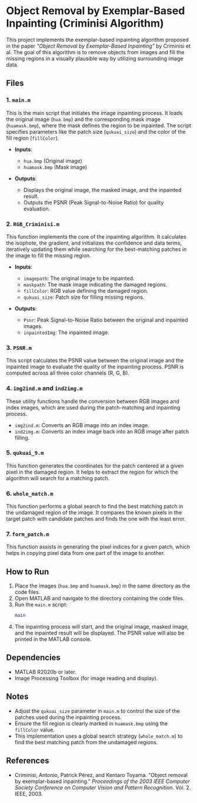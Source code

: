 # Object Removal by Exemplar-Based Inpainting (Criminisi Algorithm)

This project implements the exemplar-based inpainting algorithm proposed in the paper *"Object Removal by Exemplar-Based Inpainting"* by Criminisi et al. The goal of this algorithm is to remove objects from images and fill the missing regions in a visually plausible way by utilizing surrounding image data.

## Files

### 1. `main.m`
This is the main script that initiates the image inpainting process. It loads the original image (`hua.bmp`) and the corresponding mask image (`huamask.bmp`), where the mask defines the region to be inpainted. The script specifies parameters like the patch size (`qukuai_size`) and the color of the fill region (`fillColor`).

- **Inputs**: 
  - `hua.bmp` (Original image)
  - `huamask.bmp` (Mask image)
  
- **Outputs**:
  - Displays the original image, the masked image, and the inpainted result.
  - Outputs the PSNR (Peak Signal-to-Noise Ratio) for quality evaluation.

### 2. `RGB_Criminisi.m`
This function implements the core of the inpainting algorithm. It calculates the isophote, the gradient, and initializes the confidence and data terms, iteratively updating them while searching for the best-matching patches in the image to fill the missing region.

- **Inputs**: 
  - `imagepath`: The original image to be inpainted.
  - `maskpath`: The mask image indicating the damaged regions.
  - `fillColor`: RGB value defining the damaged region.
  - `qukuai_size`: Patch size for filling missing regions.

- **Outputs**:
  - `Psnr`: Peak Signal-to-Noise Ratio between the original and inpainted images.
  - `inpaintedImg`: The inpainted image.

### 3. `PSNR.m`
This script calculates the PSNR value between the original image and the inpainted image to evaluate the quality of the inpainting process. PSNR is computed across all three color channels (R, G, B).

### 4. `img2ind.m` and `ind2img.m`
These utility functions handle the conversion between RGB images and index images, which are used during the patch-matching and inpainting process.

- `img2ind.m`: Converts an RGB image into an index image.
- `ind2img.m`: Converts an index image back into an RGB image after patch filling.

### 5. `qukuai_9.m`
This function generates the coordinates for the patch centered at a given pixel in the damaged region. It helps to extract the region for which the algorithm will search for a matching patch.

### 6. `whole_match.m`
This function performs a global search to find the best matching patch in the undamaged region of the image. It compares the known pixels in the target patch with candidate patches and finds the one with the least error.

### 7. `form_patch.m`
This function assists in generating the pixel indices for a given patch, which helps in copying pixel data from one part of the image to another.

## How to Run

1. Place the images (`hua.bmp` and `huamask.bmp`) in the same directory as the code files.
2. Open MATLAB and navigate to the directory containing the code files.
3. Run the `main.m` script:
   ```matlab
   main
   ```
4. The inpainting process will start, and the original image, masked image, and the inpainted result will be displayed. The PSNR value will also be printed in the MATLAB console.

## Dependencies

- MATLAB R2020b or later.
- Image Processing Toolbox (for image reading and display).

## Notes

- Adjust the `qukuai_size` parameter in `main.m` to control the size of the patches used during the inpainting process.
- Ensure the fill region is clearly marked in `huamask.bmp` using the `fillColor` value.
- This implementation uses a global search strategy (`whole_match.m`) to find the best matching patch from the undamaged regions.

## References

- Criminisi, Antonio, Patrick Pérez, and Kentaro Toyama. "Object removal by exemplar-based inpainting." *Proceedings of the 2003 IEEE Computer Society Conference on Computer Vision and Pattern Recognition*. Vol. 2. IEEE, 2003.
